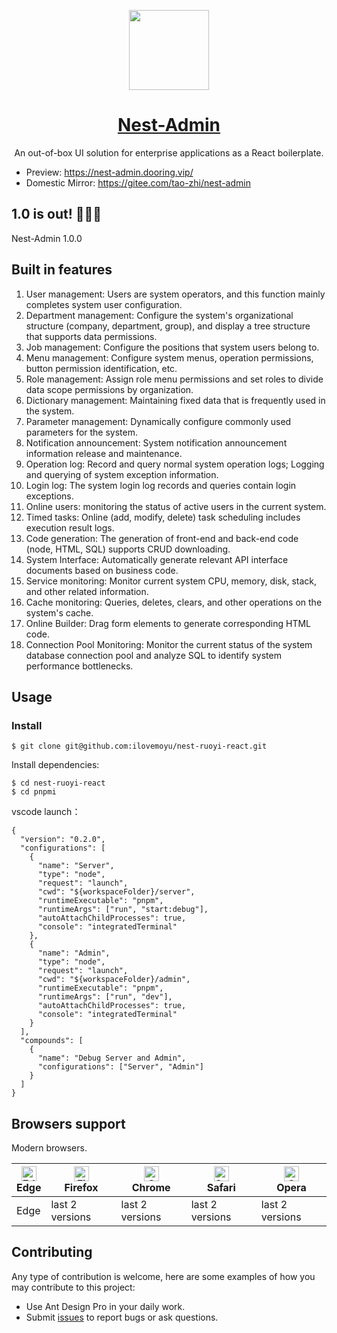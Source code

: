 <p align="center">
  <a href="https://nestjs.com">
    <picture>
      <source media="(prefers-color-scheme: dark)" srcset="https://nestjs.com/logo-small-gradient.76616405.svg">
      <img src="https://nestjs.com/logo-small-gradient.76616405.svg" height="128">
    </picture>
    <h1 align="center">Nest-Admin</h1>
  </a>
</p>

<div align="center">

An out-of-box UI solution for enterprise applications as a React boilerplate.

</div>

- Preview: https://nest-admin.dooring.vip/
- Domestic Mirror: https://gitee.com/tao-zhi/nest-admin

## 1.0 is out! 🎉🎉🎉

Nest-Admin 1.0.0

## Built in features

1. User management: Users are system operators, and this function mainly completes system user configuration.
2. Department management: Configure the system's organizational structure (company, department, group), and display a tree structure that supports data permissions.
3. Job management: Configure the positions that system users belong to.
4. Menu management: Configure system menus, operation permissions, button permission identification, etc.
5. Role management: Assign role menu permissions and set roles to divide data scope permissions by organization.
6. Dictionary management: Maintaining fixed data that is frequently used in the system.
7. Parameter management: Dynamically configure commonly used parameters for the system.
8. Notification announcement: System notification announcement information release and maintenance.
9. Operation log: Record and query normal system operation logs; Logging and querying of system exception information.
10. Login log: The system login log records and queries contain login exceptions.
11. Online users: monitoring the status of active users in the current system.
12. Timed tasks: Online (add, modify, delete) task scheduling includes execution result logs.
13. Code generation: The generation of front-end and back-end code (node, HTML, SQL) supports CRUD downloading.
14. System Interface: Automatically generate relevant API interface documents based on business code.
15. Service monitoring: Monitor current system CPU, memory, disk, stack, and other related information.
16. Cache monitoring: Queries, deletes, clears, and other operations on the system's cache.
17. Online Builder: Drag form elements to generate corresponding HTML code.
18. Connection Pool Monitoring: Monitor the current status of the system database connection pool and analyze SQL to identify system performance bottlenecks.

## Usage

### Install

```shell
$ git clone git@github.com:ilovemoyu/nest-ruoyi-react.git
```

Install dependencies:

```shell
$ cd nest-ruoyi-react
$ cd pnpmi
```

vscode launch：

```code
{
  "version": "0.2.0",
  "configurations": [
    {
      "name": "Server",
      "type": "node",
      "request": "launch",
      "cwd": "${workspaceFolder}/server",
      "runtimeExecutable": "pnpm",
      "runtimeArgs": ["run", "start:debug"],
      "autoAttachChildProcesses": true,
      "console": "integratedTerminal"
    },
    {
      "name": "Admin",
      "type": "node",
      "request": "launch",
      "cwd": "${workspaceFolder}/admin",
      "runtimeExecutable": "pnpm",
      "runtimeArgs": ["run", "dev"],
      "autoAttachChildProcesses": true,
      "console": "integratedTerminal"
    }
  ],
  "compounds": [
    {
      "name": "Debug Server and Admin",
      "configurations": ["Server", "Admin"]
    }
  ]
}
```

## Browsers support

Modern browsers.

| [<img src="https://raw.githubusercontent.com/alrra/browser-logos/master/src/edge/edge_48x48.png" alt="Edge" width="24px" height="24px" />](http://godban.github.io/browsers-support-badges/)</br>Edge | [<img src="https://raw.githubusercontent.com/alrra/browser-logos/master/src/firefox/firefox_48x48.png" alt="Firefox" width="24px" height="24px" />](http://godban.github.io/browsers-support-badges/)</br>Firefox | [<img src="https://raw.githubusercontent.com/alrra/browser-logos/master/src/chrome/chrome_48x48.png" alt="Chrome" width="24px" height="24px" />](http://godban.github.io/browsers-support-badges/)</br>Chrome | [<img src="https://raw.githubusercontent.com/alrra/browser-logos/master/src/safari/safari_48x48.png" alt="Safari" width="24px" height="24px" />](http://godban.github.io/browsers-support-badges/)</br>Safari | [<img src="https://raw.githubusercontent.com/alrra/browser-logos/master/src/opera/opera_48x48.png" alt="Opera" width="24px" height="24px" />](http://godban.github.io/browsers-support-badges/)</br>Opera |
| ----------------------------------------------------------------------------------------------------------------------------------------------------------------------------------------------------- | ----------------------------------------------------------------------------------------------------------------------------------------------------------------------------------------------------------------- | ------------------------------------------------------------------------------------------------------------------------------------------------------------------------------------------------------------- | ------------------------------------------------------------------------------------------------------------------------------------------------------------------------------------------------------------- | --------------------------------------------------------------------------------------------------------------------------------------------------------------------------------------------------------- |
| Edge                                                                                                                                                                                                  | last 2 versions                                                                                                                                                                                                   | last 2 versions                                                                                                                                                                                               | last 2 versions                                                                                                                                                                                               | last 2 versions                                                                                                                                                                                           |


## Contributing

Any type of contribution is welcome, here are some examples of how you may contribute to this project:

- Use Ant Design Pro in your daily work.
- Submit [issues](https://github.com/taozhi1010/nest-admin/issues) to report bugs or ask questions.
